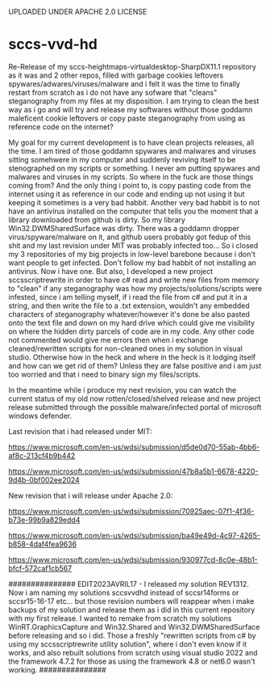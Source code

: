 UPLOADED UNDER APACHE 2.0 LICENSE

# sccs-vvd-hd
Re-Release of my sccs-heightmaps-virtualdesktop-SharpDX11.1 repository as it was and 2 other repos, filled with garbage cookies leftovers spywares/adwares/viruses/malware and i felt it was the time to finally restart from scratch as i do not have any sofware that "cleans" steganography from my files at my disposition. I am trying to clean the best way as i go and will try and release my softwares without those goddamn maleficent cookie leftovers or copy paste steganography from using as reference code on the internet?

My goal for my current development is to have clean projects releases, all the time. I am tired of those goddamn spywares and malwares and viruses sitting somehwere in my computer and suddenly reviving itself to be stenographed on my scripts or something. I never am putting spywares and malwares and viruses in my scripts. So where in the fuck are those things coming from? And the only thing i point to, is copy pasting code from the internet using it as reference in our code and ending up not using it but keeping it sometimes is a very bad habbit. Another very bad habbit is to not have an antivirus installed on the computer that tells you the moment that a library downloaded from github is dirty. So my library Win32.DWMSharedSurface was dirty. There was a goddamn dropper virus/spyware/malware on it, and github users probably got fedup of this shit and my last revision under MIT was probably infected too... So i closed my 3 repositories of my big projects in low-level barebone because i don't want people to get infected. Don't follow my bad habbit of not installing an antivirus. Now i have one. But also, I developed a new project sccsscriptrewrite in order to have c# read and write new files from memory to "clean" if any steganography was how my projects/solutions/scripts were infested, since i am telling myself, if i read the file from c# and put it in a string, and then write the file to a .txt extension, wouldn't any embedded characters of steganography whatever/however it's done be also pasted onto the text file and down on my hard drive which could give me visibility on where the hidden dirty parcels of code are in my code. Any other code not commented would give me errors then when i exchange cleaned/rewritten scripts for non-cleaned ones in my solution in visual studio. Otherwise how in the heck and where in the heck is it lodging itself and how can we get rid of them? Unless they are false positive and i am just too worried and that i need to binary sign my files/scripts.

In the meantime while i produce my next revision, you can watch the current status of my old now rotten/closed/shelved release and new project release submitted through the possible malware/infected portal of microsoft windows defender. 

Last revision that i had released under MIT:

https://www.microsoft.com/en-us/wdsi/submission/d5de0d70-55ab-4bb6-af8c-213cf4b9b442

https://www.microsoft.com/en-us/wdsi/submission/47b8a5b1-6678-4220-9d4b-0bf002ee2024

New revision that i will release under Apache 2.0:

https://www.microsoft.com/en-us/wdsi/submission/70925aec-07f1-4f36-b73e-99b9a829edd4

https://www.microsoft.com/en-us/wdsi/submission/ba49e49d-4c97-4265-b858-4daf4fea9636

https://www.microsoft.com/en-us/wdsi/submission/930977cd-8c0e-48b1-bfcf-572caf1cb567


###############
EDIT2023AVRIL17 - I released my solution REV1312. Now i am naming my solutions sccsvvdhd instead of sccsr14forms or sccsr15-16-17 etc... but those revision numbers will reappear when i make backups of my solution and release them as i did in this current repository with my first release. I wanted to remake from scratch my solutions WinRT.GraphicsCapture and Win32.Shared and Win32.DWMSharedSurface before releasing and so i did. Those a freshly "rewritten scripts from c# by using my sccsscriptrewrite utility solution", where i don't even know if it works, and also rebuilt solutions from scratch using visual studio 2022 and the framework 4.7.2 for those as using the framework 4.8 or net6.0 wasn't working.
###############
